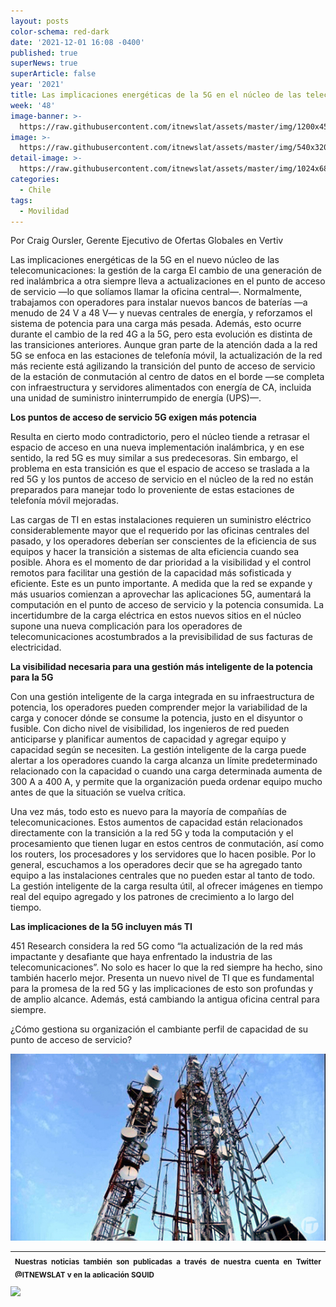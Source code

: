 ```yaml
---
layout: posts
color-schema: red-dark
date: '2021-12-01 16:08 -0400'
published: true
superNews: true
superArticle: false
year: '2021'
title: Las implicaciones energéticas de la 5G en el núcleo de las telecomunicaciones
week: '48'
image-banner: >-
  https://raw.githubusercontent.com/itnewslat/assets/master/img/1200x450/Antenas-cerca-l.jpg
image: >-
  https://raw.githubusercontent.com/itnewslat/assets/master/img/540x320/Antenas-cerca-p.jpg
detail-image: >-
  https://raw.githubusercontent.com/itnewslat/assets/master/img/1024x680/Antenas-cerca-g.jpg
categories:
  - Chile
tags:
  - Movilidad
---
```

Por Craig Oursler, Gerente Ejecutivo de Ofertas Globales en Vertiv

Las implicaciones energéticas de la 5G en el nuevo núcleo de las telecomunicaciones: la gestión de la carga
El cambio de una generación de red inalámbrica a otra siempre lleva a actualizaciones en el punto de acceso de servicio —lo que solíamos llamar la oficina central—. Normalmente, trabajamos con operadores para instalar nuevos bancos de baterías —a menudo de 24 V a 48 V— y nuevas centrales de energía, y reforzamos el sistema de potencia para una carga más pesada. Además, esto ocurre durante el cambio de la red 4G a la 5G, pero esta evolución es distinta de las transiciones anteriores. Aunque gran parte de la atención dada a la red 5G se enfoca en las estaciones de telefonía móvil, la actualización de la red más reciente está agilizando la transición del punto de acceso de servicio de la estación de conmutación al centro de datos en el borde —se completa con infraestructura y servidores alimentados con energía de CA, incluida una unidad de suministro ininterrumpido de energía (UPS)—.

**Los puntos de acceso de servicio 5G exigen más potencia**

Resulta en cierto modo contradictorio, pero el núcleo tiende a retrasar el espacio de acceso en una nueva implementación inalámbrica, y en ese sentido, la red 5G es muy similar a sus predecesoras. Sin embargo, el problema en esta transición es que el espacio de acceso se traslada a la red 5G y los puntos de acceso de servicio en el núcleo de la red no están preparados para manejar todo lo proveniente de estas estaciones de telefonía móvil mejoradas.

Las cargas de TI en estas instalaciones requieren un suministro eléctrico considerablemente mayor que el requerido por las oficinas centrales del pasado, y los operadores deberían ser conscientes de la eficiencia de sus equipos y hacer la transición a sistemas de alta eficiencia cuando sea posible. Ahora es el momento de dar prioridad a la visibilidad y el control remotos para facilitar una gestión de la capacidad más sofisticada y eficiente. Este es un punto importante. A medida que la red se expande y más usuarios comienzan a aprovechar las aplicaciones 5G, aumentará la computación en el punto de acceso de servicio y la potencia consumida. La incertidumbre de la carga eléctrica en estos nuevos sitios en el núcleo supone una nueva complicación para los operadores de telecomunicaciones acostumbrados a la previsibilidad de sus facturas de electricidad.

**La visibilidad necesaria para una gestión más inteligente de la potencia para la 5G**

Con una gestión inteligente de la carga integrada en su infraestructura de potencia, los operadores pueden comprender mejor la variabilidad de la carga y conocer dónde se consume la potencia, justo en el disyuntor o fusible. Con dicho nivel de visibilidad, los ingenieros de red pueden anticiparse y planificar aumentos de capacidad y agregar equipo y capacidad según se necesiten. La gestión inteligente de la carga puede alertar a los operadores cuando la carga alcanza un límite predeterminado relacionado con la capacidad o cuando una carga determinada aumenta de 300 A a 400 A, y permite que la organización pueda ordenar equipo mucho antes de que la situación se vuelva crítica.

Una vez más, todo esto es nuevo para la mayoría de compañías de telecomunicaciones. Estos aumentos de capacidad están relacionados directamente con la transición a la red 5G y toda la computación y el procesamiento que tienen lugar en estos centros de conmutación, así como los routers, los procesadores y los servidores que lo hacen posible. Por lo general, escuchamos a los operadores decir que se ha agregado tanto equipo a las instalaciones centrales que no pueden estar al tanto de todo. La gestión inteligente de la carga resulta útil, al ofrecer imágenes en tiempo real del equipo agregado y los patrones de crecimiento a lo largo del tiempo.

**Las implicaciones de la 5G incluyen más TI**

451 Research considera la red 5G como “la actualización de la red más impactante y desafiante que haya enfrentado la industria de las telecomunicaciones”. No solo es hacer lo que la red siempre ha hecho, sino también hacerlo mejor. Presenta un nuevo nivel de TI que es fundamental para la promesa de la red 5G y las implicaciones de esto son profundas y de amplio alcance. Además, está cambiando la antigua oficina central para siempre.

¿Cómo gestiona su organización el cambiante perfil de capacidad de su punto de acceso de servicio?

![](https://raw.githubusercontent.com/itnewslat/assets/master/img/540x320/Antenas-cerca-p.jpg)

<table style="height: 42px;" width="569">
<tbody>
<tr>
<td style="text-align: justify;"><sub><strong>Nuestras noticias también son publicadas a través de nuestra cuenta en Twitter <a href="https://twitter.com/itnewslat?lang=es">@ITNEWSLAT</a> y en la aplicación <a href="https://squidapp.co/en/">SQUID</a></strong></sub></td>
</tr>
</tbody>
</table>

<img src="https://tracker.metricool.com/c3po.jpg?hash=56f88a41e39ab42c063cc51676587a04"/>